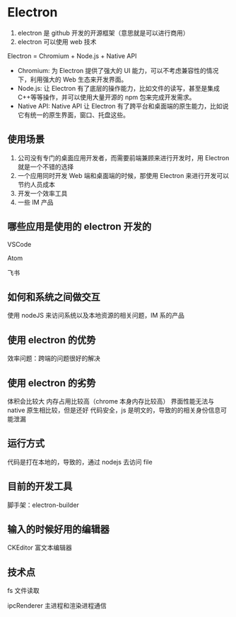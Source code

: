 # Electron

1. electron 是 github 开发的开源框架（意思就是可以进行商用）
2. electron 可以使用 web 技术

Electron = Chromium + Node.js + Native API

- Chromium: 为 Electron 提供了强大的 UI 能力，可以不考虑兼容性的情况下，利用强大的 Web 生态来开发界面。
- Node.js: 让 Electron 有了底层的操作能力，比如文件的读写，甚至是集成 C++等等操作，并可以使用大量开源的 npm 包来完成开发需求。
- Native API: Native API 让 Electron 有了跨平台和桌面端的原生能力，比如说它有统一的原生界面，窗口、托盘这些。

## 使用场景

1. 公司没有专门的桌面应用开发者，而需要前端兼顾来进行开发时，用 Electron 就是一个不错的选择
2. 一个应用同时开发 Web 端和桌面端的时候，那使用 Electron 来进行开发可以节约人员成本
3. 开发一个效率工具
4. 一些 IM 产品

## 哪些应用是使用的 electron 开发的

VSCode

Atom

飞书

## 如何和系统之间做交互

使用 nodeJS 来访问系统以及本地资源的相关问题，IM 系的产品

## 使用 electron 的优势

效率问题：跨端的问题很好的解决

## 使用 electron 的劣势

体积会比较大
内存占用比较高（chrome 本身内存比较高）
界面性能无法与 native 原生相比较，但是还好
代码安全，js 是明文的，导致的的相关身份信息可能泄漏

## 运行方式

代码是打在本地的，导致的，通过 nodejs 去访问 file

## 目前的开发工具

脚手架：electron-builder

## 输入的时候好用的编辑器

CKEditor 富文本编辑器

## 技术点

fs 文件读取

ipcRenderer 主进程和渲染进程通信
